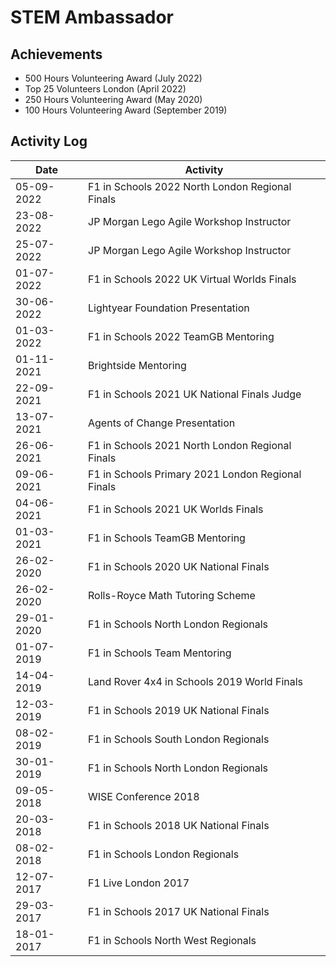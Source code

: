 # STEM Ambassador

## Achievements

- 500 Hours Volunteering Award (July 2022)
- Top 25 Volunteers London (April 2022)
- 250 Hours Volunteering Award (May 2020)
- 100 Hours Volunteering Award (September 2019)

## Activity Log

| Date       | Activity                                          |
|------------|---------------------------------------------------|
| 05-09-2022 | F1 in Schools 2022 North London Regional Finals   |
| 23-08-2022 | JP Morgan Lego Agile Workshop Instructor          |
| 25-07-2022 | JP Morgan Lego Agile Workshop Instructor          |
| 01-07-2022 | F1 in Schools 2022 UK Virtual Worlds Finals       |
| 30-06-2022 | Lightyear Foundation Presentation                 |
| 01-03-2022 | F1 in Schools 2022 TeamGB Mentoring               |
| 01-11-2021 | Brightside Mentoring                              |
| 22-09-2021 | F1 in Schools 2021 UK National Finals Judge       |
| 13-07-2021 | Agents of Change Presentation                     |
| 26-06-2021 | F1 in Schools 2021 North London Regional Finals   |
| 09-06-2021 | F1 in Schools Primary 2021 London Regional Finals |
| 04-06-2021 | F1 in Schools 2021 UK Worlds Finals               |
| 01-03-2021 | F1 in Schools TeamGB Mentoring                    |
| 26-02-2020 | F1 in Schools 2020 UK National Finals             |
| 26-02-2020 | Rolls-Royce Math Tutoring Scheme                  |
| 29-01-2020 | F1 in Schools North London Regionals              |
| 01-07-2019 | F1 in Schools Team Mentoring                      |
| 14-04-2019 | Land Rover 4x4 in Schools 2019 World Finals       |
| 12-03-2019 | F1 in Schools 2019 UK National Finals             |
| 08-02-2019 | F1 in Schools South London Regionals              |
| 30-01-2019 | F1 in Schools North London Regionals              |
| 09-05-2018 | WISE Conference 2018                              |
| 20-03-2018 | F1 in Schools 2018 UK National Finals             |
| 08-02-2018 | F1 in Schools London Regionals                    |
| 12-07-2017 | F1 Live London 2017                               |
| 29-03-2017 | F1 in Schools 2017 UK National Finals             |
| 18-01-2017 | F1 in Schools North West Regionals                |
